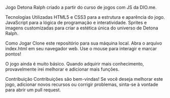 Jogo Detona Ralph criado a partir do curso de jogos com JS da DIO.me.

Tecnologias Utilizadas
HTML5 e CSS3 para a estrutura e aparência do jogo.
JavaScript para a lógica de programação e interatividade.
Sprites e imagens customizadas para criar a estética única do universo de Detona Ralph.

Como Jogar
Clone este repositório para sua máquina local.
Abra o arquivo index.html em seu navegador web.
Use o mouse para interagir e marcar pontos!

O jogo ainda é muito básico. Quando adquirir mais conhecimento, provavelmente irei melhorar e adicionar mais funções.

Contribuição
Contribuições são bem-vindas! Se você deseja melhorar este jogo, adicionar novos recursos ou corrigir problemas, sinta-se à vontade para abrir um pull request.